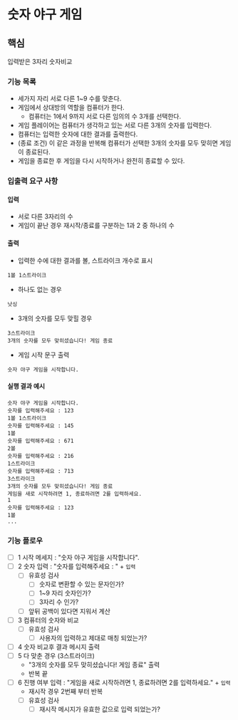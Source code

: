 # 숫자 야구 게임

## 핵심

입력받은 3자리 숫자비교

### 기능 목록

- 세가지 자리 서로 다른 1~9 수를 맞춘다.
- 게임에서 상대방의 역할을 컴퓨터가 한다.
    - 컴퓨터는 1에서 9까지 서로 다른 임의의 수 3개를 선택한다.
- 게임 플레이어는 컴퓨터가 생각하고 있는 서로 다른 3개의 숫자를 입력한다.
- 컴퓨터는 입력한 숫자에 대한 결과를 출력한다.
- (종료 조건) 이 같은 과정을 반복해 컴퓨터가 선택한 3개의 숫자를 모두 맞히면 게임이 종료된다.
- 게임을 종료한 후 게임을 다시 시작하거나 완전히 종료할 수 있다.

### 입출력 요구 사항

#### 입력

- 서로 다른 3자리의 수
- 게임이 끝난 경우 재시작/종료를 구분하는 1과 2 중 하나의 수

#### 출력

- 입력한 수에 대한 결과를 볼, 스트라이크 개수로 표시

```
1볼 1스트라이크
```

- 하나도 없는 경우

```
낫싱
```

- 3개의 숫자를 모두 맞힐 경우

```
3스트라이크
3개의 숫자를 모두 맞히셨습니다! 게임 종료
```

- 게임 시작 문구 출력

```
숫자 야구 게임을 시작합니다.
``` 

#### 실행 결과 예시

```
숫자 야구 게임을 시작합니다.
숫자를 입력해주세요 : 123
1볼 1스트라이크
숫자를 입력해주세요 : 145
1볼
숫자를 입력해주세요 : 671
2볼
숫자를 입력해주세요 : 216
1스트라이크
숫자를 입력해주세요 : 713
3스트라이크
3개의 숫자를 모두 맞히셨습니다! 게임 종료
게임을 새로 시작하려면 1, 종료하려면 2를 입력하세요.
1
숫자를 입력해주세요 : 123
1볼
...
```

### 기능 플로우

- [ ] 1 시작 메세지 : "숫자 야구 게임을 시작합니다".
- [ ] 2 숫자 입력 : "숫자를 입력해주세요 : " + `입력`
    - [ ] 유효성 검사
        - [ ] 숫자로 변환할 수 있는 문자인가?
        - [ ] 1~9 자리 숫자인가?
        - [ ] 3자리 수 인가?
    - [ ] 앞뒤 공백이 있다면 지워서 계산
- [ ] 3 컴퓨터의 숫자와 비교
    - [ ] 유효성 검사
        - [ ] 사용자의 입력하고 제대로 매칭 되었는가?
- [ ] 4 숫자 비교후 결과 메시지 출력
- [ ] 5 다 맞춘 경우 (3스트라이크)
    - "3개의 숫자를 모두 맞히셨습니다! 게임 종료" 출력
    - 반복 끝
- [ ] 6 진행 여부 입력 : "게임을 새로 시작하려면 1, 종료하려면 2를 입력하세요." + `입력`
    - 재시작 경우 2번째 부터 반복
    - [ ] 유효성 검사
        - [ ] 재시작 메시지가 유효한 값으로 입력 되었는가?
